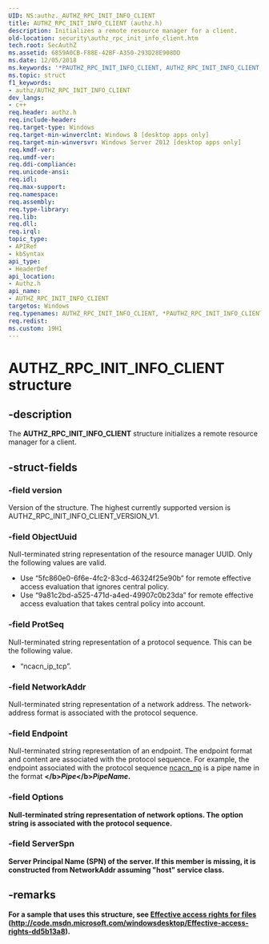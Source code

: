 ```yaml
---
UID: NS:authz._AUTHZ_RPC_INIT_INFO_CLIENT
title: AUTHZ_RPC_INIT_INFO_CLIENT (authz.h)
description: Initializes a remote resource manager for a client.
old-location: security\authz_rpc_init_info_client.htm
tech.root: SecAuthZ
ms.assetid: 6859A0CB-F88E-42BF-A350-293D28E908DD
ms.date: 12/05/2018
ms.keywords: '*PAUTHZ_RPC_INIT_INFO_CLIENT, AUTHZ_RPC_INIT_INFO_CLIENT, AUTHZ_RPC_INIT_INFO_CLIENT structure [Security], PAUTHZ_RPC_INIT_INFO_CLIENT, PAUTHZ_RPC_INIT_INFO_CLIENT structure pointer [Security], authz/AUTHZ_RPC_INIT_INFO_CLIENT, authz/PAUTHZ_RPC_INIT_INFO_CLIENT, security.authz_rpc_init_info_client'
ms.topic: struct
f1_keywords:
- authz/AUTHZ_RPC_INIT_INFO_CLIENT
dev_langs:
- c++
req.header: authz.h
req.include-header: 
req.target-type: Windows
req.target-min-winverclnt: Windows 8 [desktop apps only]
req.target-min-winversvr: Windows Server 2012 [desktop apps only]
req.kmdf-ver: 
req.umdf-ver: 
req.ddi-compliance: 
req.unicode-ansi: 
req.idl: 
req.max-support: 
req.namespace: 
req.assembly: 
req.type-library: 
req.lib: 
req.dll: 
req.irql: 
topic_type:
- APIRef
- kbSyntax
api_type:
- HeaderDef
api_location:
- Authz.h
api_name:
- AUTHZ_RPC_INIT_INFO_CLIENT
targetos: Windows
req.typenames: AUTHZ_RPC_INIT_INFO_CLIENT, *PAUTHZ_RPC_INIT_INFO_CLIENT
req.redist: 
ms.custom: 19H1
---
```


# AUTHZ_RPC_INIT_INFO_CLIENT structure


## -description


The <b>AUTHZ_RPC_INIT_INFO_CLIENT</b> structure initializes a remote resource manager for a client.


## -struct-fields




### -field version

Version of the structure. The highest currently supported version is AUTHZ_RPC_INIT_INFO_CLIENT_VERSION_V1. 


### -field ObjectUuid

Null-terminated string representation of the resource manager UUID. Only the following values are valid.

<ul>
<li>Use “5fc860e0-6f6e-4fc2-83cd-46324f25e90b” for remote effective access evaluation that ignores central policy.</li>
<li>Use “9a81c2bd-a525-471d-a4ed-49907c0b23da” for remote effective access evaluation that takes central policy into account.</li>
</ul>

### -field ProtSeq

Null-terminated string representation of a protocol sequence. This can be the following value.

<ul>
<li>“ncacn_ip_tcp”.</li>
</ul>

### -field NetworkAddr

Null-terminated string representation of a network address. The network-address format is associated with the protocol sequence. 


### -field Endpoint

Null-terminated string representation of an endpoint. The endpoint format and content are associated with the protocol sequence. For example, the endpoint associated with the protocol sequence <a href="https://docs.microsoft.com/windows/desktop/Midl/ncacn-np">ncacn_np</a> is a pipe name in the format <b>\</b><i>Pipe</i><b>\</b><i>PipeName</i>.


### -field Options

Null-terminated string representation of network options. The option string is associated with the protocol sequence.


### -field ServerSpn

Server Principal Name (SPN) of the server. If this member is missing, it is constructed from <b>NetworkAddr</b> assuming "host" service class.


## -remarks



For a sample that uses this structure, see <a href="https://code.msdn.microsoft.com/windowsdesktop/Effective-access-rights-dd5b13a8">Effective access rights for files</a>  (http://code.msdn.microsoft.com/windowsdesktop/Effective-access-rights-dd5b13a8).



